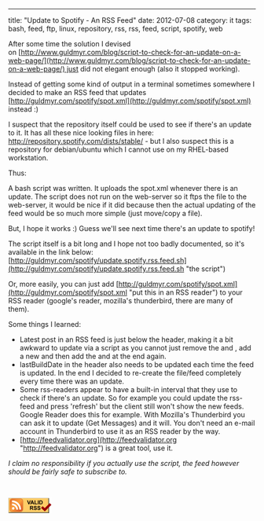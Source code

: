 ---
title: "Update to Spotify - An RSS Feed"
date: 2012-07-08
category: it
tags: bash, feed, ftp, linux, repository, rss, rss, feed, script, spotify, web

After some time the solution I devised on [http://www.guldmyr.com/blog/script-to-check-for-an-update-on-a-web-page/](http://www.guldmyr.com/blog/script-to-check-for-an-update-on-a-web-page/) just did not elegant enough (also it stopped working).

Instead of getting some kind of output in a terminal sometimes somewhere I decided to make an RSS feed that updates [http://guldmyr.com/spotify/spot.xml](http://guldmyr.com/spotify/spot.xml) instead :)

I suspect that the repository itself could be used to see if there's an update to it. It has all these nice looking files in here: http://repository.spotify.com/dists/stable/ - but I also suspect this is a repository for debian/ubuntu which I cannot use on my RHEL-based workstation.

Thus:

A bash script was written. It uploads the spot.xml whenever there is an update. The script does not run on the web-server so it ftps the file to the web-server, it would be nice if it did because then the actual updating of the feed would be so much more simple (just move/copy a file).

But, I hope it works :) Guess we'll see next time there's an update to spotify!

The script itself is a bit long and I hope not too badly documented, so it's available in the link below: [http://guldmyr.com/spotify/update.spotify.rss.feed.sh](http://guldmyr.com/spotify/update.spotify.rss.feed.sh "the script")

Or, more easily, you can just add [http://guldmyr.com/spotify/spot.xml](http://guldmyr.com/spotify/spot.xml "put this in an RSS reader") to your RSS reader (google's reader, mozilla's thunderbird, there are many of them).

Some things I learned:

- Latest post in an RSS feed is just below the header, making it a bit awkward to update via a script as you cannot just remove the </channel> and </rss>, add a new <item></item> and then add the </channel> and </rss> at the end again.
- lastBuildDate in the header also needs to be updated each time the feed is updated. In the end I decided to re-create the file/feed completely every time there was an update.
- Some rss-readers appear to have a built-in interval that they use to check if there's an update. So for example you could update the rss-feed and press 'refresh' but the client still won't show the new feeds. Google Reader does this for example. With Mozilla's Thunderbird you can ask it to update (Get Messages) and it will. You don't need an e-mail account in Thunderbird to use it as an RSS reader by the way.
- [http://feedvalidator.org](http://feedvalidator.org "http://feedvalidator.org") is a great tool, use it.

_I claim no responsibility if you actually use the script, the feed however should be fairly safe to subscribe to._

 

[![[Valid RSS]](images/valid-rss-rogers.png "Validate my RSS feed")](http://feedvalidator.org/check.cgi?url=http%3A//guldmyr.com/spotify/spot.xml)
